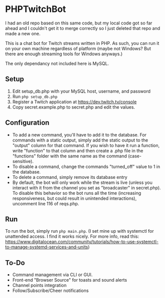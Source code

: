 # PHPTwitchBot

I had an old repo based on this same code, but my local code got so far ahead and I couldn't get it to merge correctly so I just deleted that repo and made a new one.

This is a chat bot for Twitch streams written in PHP. As such, you can run it on your own machine regardless of platform (maybe not Windows? But there are enough streaming tools for Windows anyways.)

The only dependancy not included here is MySQL.

## Setup
1. Edit setup_db.php with your MySQL host, username, and password
2. Run ```php setup_db.php```
3. Register a Twitch application at https://dev.twitch.tv/console
3. Copy secret.example.php to secret.php and edit the values.

## Configuration
- To add a new command, you'll have to add it to the database. For commands with a static output, simply add the static output to the "output" column for that command. If you wish to have it run a function, write "function" to that column and then create a .php file in the "functions" folder with the same name as the command (case-sensitive).
- To disable a command, change the commands "turned_off" value to 1 in the database.
- To delete a command, simply remove its database entry
- By default, the bot will only work while the stream is live (unless you interact with it from the channel you set as "broadcaster" in secret.php). To disable this behavior so the bot runs all the time (increasing responsiveness, but could result in unintended interactions), uncomment line 116 of reqs.php.

## Run
To run the bot, simply run ```php main.php```. (I set mine up with systemctl for unattended access. I find it works nicely. For more info, read this: https://www.digitalocean.com/community/tutorials/how-to-use-systemctl-to-manage-systemd-services-and-units)

## To-Do
- Command management via CLI or GUI.
- Front-end "Browser Source" for toasts and sound alerts
- Channel points integration
- Follow/Subscribe/Cheer notifications